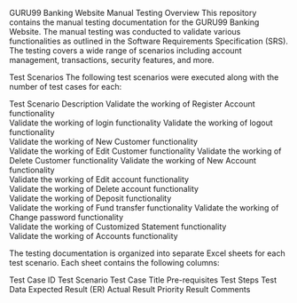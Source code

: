 GURU99 Banking Website Manual Testing
Overview
This repository contains the manual testing documentation for the GURU99 Banking Website. The manual testing was conducted to validate various functionalities as outlined in the Software Requirements Specification (SRS). The testing covers a wide range of scenarios including account management, transactions, security features, and more.

Test Scenarios
The following test scenarios were executed along with the number of test cases for each:

Test Scenario Description
Validate the working of Register Account functionality	
Validate the working of login functionality	
Validate the working of logout functionality	
Validate the working of New Customer functionality	
Validate the working of Edit Customer functionality	
Validate the working of Delete Customer functionality
Validate the working of New Account functionality	
Validate the working of Edit account functionality	
Validate the working of Delete account functionality	
Validate the working of Deposit functionality	
Validate the working of Fund transfer functionality	
Validate the working of Change password functionality	
Validate the working of Customized Statement functionality	
Validate the working of Accounts functionality

The testing documentation is organized into separate Excel sheets for each test scenario. Each sheet contains the following columns:

Test Case ID
Test Scenario
Test Case Title
Pre-requisites
Test Steps
Test Data
Expected Result (ER)
Actual Result
Priority
Result
Comments 
